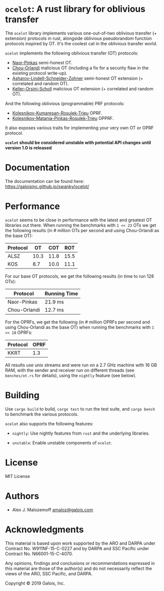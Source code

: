 # `ocelot`: A rust library for oblivious transfer

The `ocelot` library implements various one-out-of-two oblivious transfer (+
extension) protocols in rust, alongside oblivious pseudorandom function
protocols inspired by OT. It's the coolest cat in the oblivious transfer world.

`ocelot` implements the following oblivious transfer (OT) protocols:

* [Naor-Pinkas](https://dl.acm.org/doi/pdf/10.1145/301250.301312) semi-honest OT.
* [Chou-Orlandi](https://eprint.iacr.org/2015/267) malicious OT (including a fix
  for a security flaw in the existing protocol write-up).
* [Asharov-Lindell-Schneider-Zohner](https://eprint.iacr.org/2016/602)
  semi-honest OT extension (+ correlated and random OT).
* [Keller-Orsini-Scholl](https://eprint.iacr.org/2015/546) malicious OT
  extension (+ correlated and random OT).

And the following oblivious (programmable) PRF protocols:

* [Kolesnikov-Kumaresan-Rosulek-Trieu](https://eprint.iacr.org/2016/799) OPRF.
* [Kolesnikov-Matania-Pinkas-Rosulek-Trieu](https://eprint.iacr.org/2017/799)
  OPPRF.

It also exposes various traits for implementing your very own OT or OPRF
protocol.

**`ocelot` should be considered unstable with potential API changes until
version 1.0 is released**

# Documentation

The documentation can be found here: <https://galoisinc.github.io/swanky/ocelot/>

# Performance

`ocelot` seems to be close in performance with the latest and greatest OT
libraries out there. When running the benchmarks with `1 << 23` OTs we get the
following results (in # million OTs per second and using Chou-Orlandi as the
base OT):

| Protocol |   OT |  COT |  ROT |
|----------|------|------|------|
| ALSZ     | 10.3 | 11.8 | 15.5 |
| KOS      |  8.7 | 10.0 | 11.1 |

For our base OT protocols, we get the following results (in time to run 128
OTs):

| Protocol     | Running Time |
|--------------|--------------|
| Naor-Pinkas  | 21.9 ms      |
| Chou-Orlandi | 12.7 ms      |

For the OPRFs, we get the following (in # million OPRFs per second and using
Chou-Orlandi as the base OT) when running the benchmarks with `1 << 18` OPRFs:

| Protocol | OPRF |
|----------|------|
| KKRT     |  1.3 |

All results use unix streams and were run on a 2.7 GHz machine with 16 GB RAM,
with the sender and receiver run on different threads (see `benches/ot.rs` for
details), using the `nightly` feature (see below).

# Building

Use `cargo build` to build, `cargo test` to run the test suite, and `cargo
bench` to benchmark the various protocols.

`ocelot` also supports the following features:

* `nightly`: Use nightly features from `rust` and the underlying libraries.

* `unstable`: Enable unstable components of `ocelot`.

# License

MIT License

# Authors

- Alex J. Malozemoff <amaloz@galois.com>

# Acknowledgments

This material is based upon work supported by the ARO and DARPA under Contract
No. W911NF-15-C-0227 and by DARPA and SSC Pacific under Contract No.
N66001-15-C-4070.

Any opinions, findings and conclusions or recommendations expressed in this
material are those of the author(s) and do not necessarily reflect the views of
the ARO, SSC Pacific, and DARPA.

Copyright © 2019 Galois, Inc.
